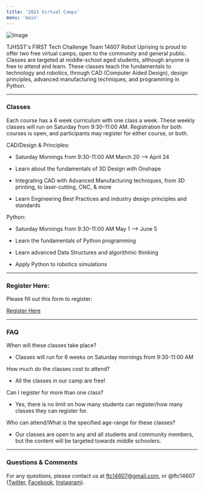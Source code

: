 ```yaml
---
title: '2021 Virtual Camps'
menu: 'main'
---
```


![Image](https://drive.google.com/uc?id=1wacZzh6Y8NJgH25lqtgEc0MMilGeuOis)

TJHSST's FIRST Tech Challenge Team 14607 Robot Uprising is proud to offer two free virtual camps, open to the community and general public. Classes are targeted at middle-school aged students, although anyone is free to attend and learn. These classes teach the fundamentals to technology and robotics, through CAD (Computer Aided Design), design principles, advanced manufacturing techniques, and programming in Python.

____________

### Classes

Each course has a 6 week curriculum with one class a week. These weekly classes will run on Saturday from 9:30-11:00 AM. Registration for both courses is open, and participants may register for either course, or both. 

CAD/Design & Principles: 

- Saturday Mornings from 9:30-11:00 AM March 20 --> April 24

- Learn about the fundamentals of 3D Design with Onshape

- Integrating CAD with Advanced Manufacturing techniques, from 3D printing, to laser-cutting, CNC, & more

- Learn Engineering Best Practices and industry design principles and standards



Python: 

- Saturday Mornings from 9:30-11:00 AM May 1 --> June 5  

- Learn the fundamentals of Python programming

- Learn advanced Data Structures and algorithmic thinking

- Apply Python to robotics simulations
____________

### Register Here: 

Please fill out this form to register:

[Register Here](https://forms.gle/mv1KPMYqo1TC4NxA6) 
____________

### FAQ

When will these classes take place?

- Classes will run for 6 weeks on Saturday mornings from 9:30-11:00 AM

How much do the classes cost to attend?

- All the classes in our camp are free!

Can I register for more than one class?

- Yes, there is no limit on how many students can register/how many classes they can register for. 

Who can attend/What is the specified age-range for these classes?

- Our classes are open to any and all students and community members, but the content will be targeted towards middle schoolers. 

____________

### Questions & Comments

For any questions, please contact us at ftc14607@gmail.com, or @ftc14607 ([Twitter](https://twitter.com/ftc14607), [Facebook](https://facebook.com/ftc14607), [Instagram](https://instagram.com/ftc14607)). 

